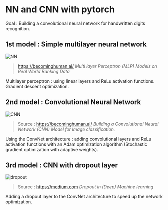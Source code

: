 # NN and CNN with pytorch
Goal : Building a convolutional neural network for handwritten digits recognition. 

## 1st model : Simple multilayer neural network
![NN](https://miro.medium.com/max/3446/1*-IPQlOd46dlsutIbUq1Zcw.png)
>https://becominghuman.ai/ *Multi layer Perceptron (MLP) Models on Real World Banking Data*

Multilayer perceptron : using linear layers and ReLu activation functions. 
Gradient descent optimization. 

## 2nd model : Convolutional Neural Network
![CNN](https://miro.medium.com/max/3744/1*CnNorCR4Zdq7pVchdsRGyw.png)
> Source : https://becominghuman.ai/ *Building a Convolutional Neural Network (CNN) Model for Image classification.*

Using the ConvNet architecture : adding convolutional layers and ReLu activation functions with an Adam optimization algorithm (Stochastic gradient optimization with adaptive weights). 

## 3rd model : CNN with dropout layer
![dropout](https://www.baeldung.com/wp-content/uploads/sites/4/2020/05/2-1-2048x745-1.jpg)
> Source : https://medium.com *Dropout in (Deep) Machine learning*


Adding a dropout layer to the ConvNet architecture to speed up the network optimization. 
